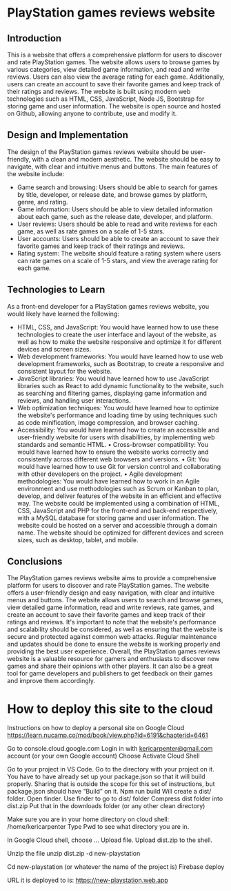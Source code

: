 # PlayStation games reviews website

## Introduction

This is a website that offers a comprehensive platform for users to discover and rate PlayStation games. The website allows users to browse games by various categories, view detailed game information, and read and write reviews. Users can also view the average rating for each game. Additionally, users can create an account to save their favorite games and keep track of their ratings and reviews. The website is built using modern web technologies such as HTML, CSS, JavaScript, Node JS, Bootstrap for storing game and user information. The website is open source and hosted on Github, allowing anyone to contribute, use and modify it.

## Design and Implementation

The design of the PlayStation games reviews website should be user-friendly, with a clean and modern aesthetic. The website should be easy to navigate, with clear and intuitive menus and buttons.
The main features of the website include:

- Game search and browsing: Users should be able to search for games by title, developer, or release date, and browse games by platform, genre, and rating.
- Game information: Users should be able to view detailed information about each game, such as the release date, developer, and platform.
- User reviews: Users should be able to read and write reviews for each game, as well as rate games on a scale of 1-5 stars.
- User accounts: Users should be able to create an account to save their favorite games and keep track of their ratings and reviews.
- Rating system: The website should feature a rating system where users can rate games on a scale of 1-5 stars, and view the average rating for each game.

## Technologies to Learn

As a front-end developer for a PlayStation games reviews website, you would likely have learned the following:

- HTML, CSS, and JavaScript: You would have learned how to use these technologies to create the user interface and layout of the website, as well as how to make the website responsive and optimize it for different devices and screen sizes.
- Web development frameworks: You would have learned how to use web development frameworks, such as Bootstrap, to create a responsive and consistent layout for the website.
- JavaScript libraries: You would have learned how to use JavaScript libraries such as React to add dynamic functionality to the website, such as searching and filtering games, displaying game information and reviews, and handling user interactions.
- Web optimization techniques: You would have learned how to optimize the website's performance and loading time by using techniques such as code minification, image compression, and browser caching.
- Accessibility: You would have learned how to create an accessible and user-friendly website for users with disabilities, by implementing web standards and semantic HTML.
  • Cross-browser compatibility: You would have learned how to ensure the website works correctly and consistently across different web browsers and versions.
  • Git: You would have learned how to use Git for version control and collaborating with other developers on the project.
  • Agile development methodologies: You would have learned how to work in an Agile environment and use methodologies such as Scrum or Kanban to plan, develop, and deliver features of the website in an efficient and effective way.
  The website could be implemented using a combination of HTML, CSS, JavaScript and PHP for the front-end and back-end respectively, with a MySQL database for storing game and user information. The website could be hosted on a server and accessible through a domain name. The website should be optimized for different devices and screen sizes, such as desktop, tablet, and mobile.

## Conclusions

The PlayStation games reviews website aims to provide a comprehensive platform for users to discover and rate PlayStation games. The website offers a user-friendly design and easy navigation, with clear and intuitive menus and buttons. The website allows users to search and browse games, view detailed game information, read and write reviews, rate games, and create an account to save their favorite games and keep track of their ratings and reviews.
It's important to note that the website's performance and scalability should be considered, as well as ensuring that the website is secure and protected against common web attacks. Regular maintenance and updates should be done to ensure the website is working properly and providing the best user experience.
Overall, the PlayStation games reviews website is a valuable resource for gamers and enthusiasts to discover new games and share their opinions with other players. It can also be a great tool for game developers and publishers to get feedback on their games and improve them accordingly.

# How to deploy this site to the cloud

Instructions on how to deploy a personal site on Google Cloud
https://learn.nucamp.co/mod/book/view.php?id=6191&chapterid=6461

Go to
console.cloud.google.com
Login in with kericarpenter@gmail.com account (or your own Google account)
Choose Activate Cloud Shell

Go to your project in VS Code.
Go to the directory with your project on it.
You have to have already set up your package.json so that it will build properly. Sharing that is outside the scope for this set of instructions, but package.json should have
“Build” on it.
Npm run build
Will create a dist/ folder.
Open finder.
Use finder to go to dist/ folder
Compress dist folder into dist.zip
Put that in the downloads folder (or any other clean directory)

Make sure you are in your home directory on cloud shell:
/home/kericarpenter
Type
Pwd to see what directory you are in.

In Google Cloud shell, choose … Upload file.
Upload dist.zip to the shell.

Unzip the file
unzip dist.zip -d new-playstation

Cd new-playstation (or whatever the name of the project is)
Firebase deploy

URL it is deployed to is:
https://new-playstation.web.app
